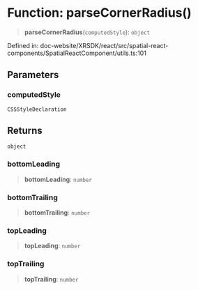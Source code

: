 # Function: parseCornerRadius()

> **parseCornerRadius**(`computedStyle`): `object`

Defined in: doc-website/XRSDK/react/src/spatial-react-components/SpatialReactComponent/utils.ts:101

## Parameters

### computedStyle

`CSSStyleDeclaration`

## Returns

`object`

### bottomLeading

> **bottomLeading**: `number`

### bottomTrailing

> **bottomTrailing**: `number`

### topLeading

> **topLeading**: `number`

### topTrailing

> **topTrailing**: `number`
